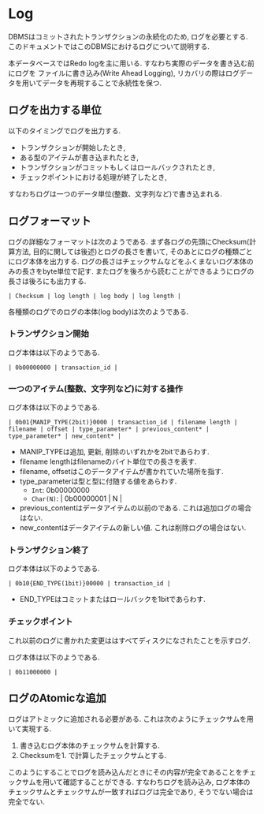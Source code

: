 # Log

DBMSはコミットされたトランザクションの永続化のため, ログを必要とする. このドキュメントではこのDBMSにおけるログについて説明する. 

本データベースではRedo logを主に用いる. すなわち実際のデータを書き込む前にログを
ファイルに書き込み(Write Ahead Logging), リカバリの際はログデータを用いてデータを再現することで永続性を保つ. 

## ログを出力する単位

以下のタイミングでログを出力する. 

- トランザクションが開始したとき,
- ある型のアイテムが書き込まれたとき,
- トランザクションがコミットもしくはロールバックされたとき, 
- チェックポイントにおける処理が終了したとき,

すなわちログは一つのデータ単位(整数、文字列など)で書き込まれる. 

## ログフォーマット

ログの詳細なフォーマットは次のようである. まず各ログの先頭にChecksum(計算方法, 目的に関しては後述)とログの長さを書いて, 
そのあとにログの種類ごとにログ本体を出力する. ログの長さはチェックサムなどをふくまないログ本体のみの長さをbyte単位で記す.
またログを後ろから読むことができるようにログの長さは後ろにも出力する. 

```
| Checksum | log length | log body | log length |
```

各種類のログでのログの本体(log body)は次のようである.

### トランザクション開始

ログ本体は以下のようである.

```
| 0b00000000 | transaction_id |
```

### 一つのアイテム(整数、文字列など)に対する操作

ログ本体は以下のようである.
```
| 0b01{MANIP_TYPE(2bit)}0000 | transaction_id | filename length | filename | offset | type_parameter* | previous_content* | type_parameter* | new_content* | 
```

- MANIP_TYPEは追加, 更新, 削除のいずれかを2bitであらわす.
- filename lengthはfilenameのバイト単位での長さを表す.
- filename, offsetはこのデータアイテムが書かれていた場所を指す.
- type_parameterは型と型に付随する値をあらわす.
    - `Int`: 0b00000000
    - `Char(N)`: | 0b00000001 | N |
- previous_contentはデータアイテムの以前のである. これは追加ログの場合はない.
- new_contentはデータアイテムの新しい値. これは削除ログの場合はない.

### トランザクション終了

ログ本体は以下のようである.
```
| 0b10{END_TYPE(1bit)}00000 | transaction_id |
```

- END_TYPEはコミットまたはロールバックを1bitであらわす.

### チェックポイント

これ以前のログに書かれた変更ははすべてディスクになされたことを示すログ. 

ログ本体は以下のようである.
```
| 0b11000000 |
```

## ログのAtomicな追加

ログはアトミックに追加される必要がある. これは次のようにチェックサムを用いて実現する. 

1. 書き込むログ本体のチェックサムを計算する. 
2. Checksumを1. で計算したチェックサムとする. 

このようにすることでログを読み込んだときにその内容が完全であることをチェックサムを用いて確認することができる. すなわちログを読み込み, ログ本体のチェックサムとチェックサムが一致すればログは完全であり, そうでない場合は完全でない. 